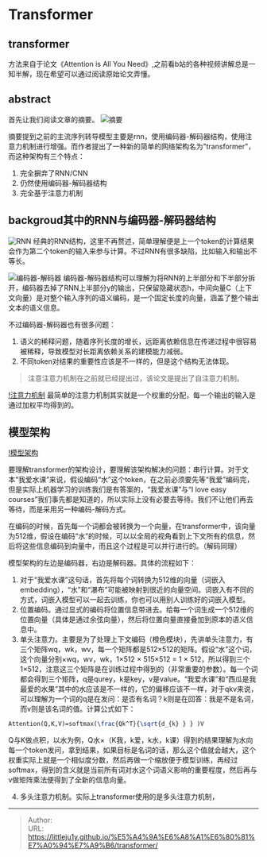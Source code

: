 # Transformer



## transformer
方法来自于论文《Attention is All You Need》,之前看b站的各种视频讲解总是一知半解，现在希望可以通过阅读原始论文弄懂。


## abstract
首先让我们阅读文章的摘要。
![摘要](/pic/transformer/摘要.png)

摘要提到之前的主流序列转导模型主要是rnn，使用编码器-解码器结构，使用注意力机制进行增强。而作者提出了一种新的简单的网络架构名为"transformer"，而这种架构有三个特点：
1. 完全摒弃了RNN/CNN
2. 仍然使用编码器-解码器结构
3. 完全基于注意力机制


## backgroud其中的RNN与编码器-解码器结构

![RNN](/pic/transformer/rnn.png)
经典的RNN结构，这里不再赘述，简单理解便是上一个token的计算结果会作为第二个token的输入来参与计算。不过RNN有很多缺陷，比如输入和输出不等长。

![编码器-解码器](/pic/transformer/编码器-解码器.png)
编码器-解码器结构可以理解为将RNN的上半部分和下半部分拆开，编码器去掉了RNN上半部分y的输出，只保留隐藏状态h，中间向量C（上下文向量）是对整个输入序列的语义编码，是一个固定长度的向量，涵盖了整个输出文本的语义信息。

不过编码器-解码器也有很多问题：
1. 语义的稀释问题，随着序列长度的增长，远距离依赖信息在传递过程中很容易被稀释，导致模型对长距离依赖关系的建模能力减弱。
2. 不同token对结果的重要性应该是不一样的，但是这个结构无法体现。

> 注意注意力机制在之前就已经提出过，该论文是提出了自注意力机制。

[!注意力机制](/pic/transformer/注意力机制.png)
最简单的注意力机制其实就是一个权重的分配，每一个输出的输入是通过加权平均得到的。



## 模型架构
[!模型架构](/pic/transformer/模型架构.png)

要理解transformer的架构设计，要理解该架构解决的问题：串行计算。对于文本“我爱水课”来说，假设编码“水”这个token，在之前必须要先等“我爱”编码完，但是实际上机器学习的训练我们是有答案的，“我爱水课”与“I love easy courses”我们事先都是知道的，所以实际上没有必要去等待。我们不让他们再去等待，而是采用另一种编码-解码方式。

在编码的时候，首先每一个词都会被转换为一个向量，在transformer中，该向量为512维，假设在编码“水”的时候，可以以全局的视角看到上下文所有的信息，然后将这些信息编码到向量中，而且这个过程是可以并行进行的。（解码同理）


模型架构的左边是编码器，右边是解码器。具体的流程如下：
1. 对于“我爱水课”这句话，首先将每个词转换为512维的向量（词嵌入embedding），“水”和“瀑布”可能被映射到很近的向量空间。词嵌入有不同的方式，词嵌入模型可以一起去训练，你也可以用别人训练好的词嵌入模型。
2. 位置编码。通过显式的编码将位置信息带进去。给每一个词生成一个512维的位置向量（具体是通过余弦向量），然后将位置向量直接叠加到原本的语义信息中。
3. 单头注意力。主要是为了处理上下文编码（橙色模块），先讲单头注意力，有三个矩阵wq，wk，wv，每一个矩阵都是512×512的矩阵。假设“水”这个词，这个向量分别×wq，wv，wk，1×512 × 515×512 = 1 × 512，所以得到三个1×512，注意这三个矩阵是在训练过程中得到的（非常重要的参数）。每一个词都会得到三个矩阵，q是qurey，k是key，v是value。“我爱水课”和“西瓜是我最爱的水果”其中的水应该是不一样的，它的偏移应该不一样，对于qkv来说，可以理解为一个词的q是在发问：是否有名词？k则是在回答：我是不是名词，而v则是该名词的值。计算公式如下：

```latex
Attention(Q,K,V)=softmax(\frac{Qk^T}{\sqrt{d_{k} } } )V
```

Q与K做点积，以水为例，Q水×（K我，k爱，k水，k课）得到的结果理解为水向每一个token发问，拿到结果，如果目标是名词的话，那么这个值就会越大，这个权重实际上就是一个相似度分数，然后再做一个缩放便于模型训练，再经过softmax，得到的含义就是当前所有词对水这个词语义影响的重要程度，然后再与v做矩阵乘法便得到了全新的信息向量。

4. 多头注意力机制。实际上transformer使用的是多头注意力机制，

---

> Author: <no value>  
> URL: https://littleju1y.github.io/%E5%A4%9A%E6%A8%A1%E6%80%81%E7%A0%94%E7%A9%B6/transformer/  

